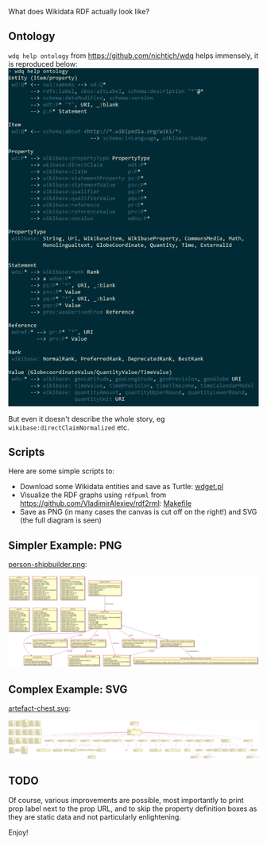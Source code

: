 What does Wikidata RDF actually look like?

## Ontology

`wdq help ontology` from https://github.com/nichtich/wdq helps immensely, it is reproduced below:
![](WDQ-ontology.png)

But even it doesn't describe the whole story, eg `wikibase:directClaimNormalized` etc.

## Scripts

Here are some simple scripts to:
- Download some Wikidata entities and save as Turtle: [wdget.pl](wdget.pl)
- Visualize the RDF graphs using `rdfpuml` from https://github.com/VladimirAlexiev/rdf2rml: [Makefile](makefile)
- Save as PNG (in many cases the canvas is cut off on the right!) and SVG (the full diagram is seen)

## Simpler Example: PNG
[person-shipbuilder.png](person-shipbuilder.png):

![](person-shipbuilder.png)

## Complex Example: SVG
[artefact-chest.svg](artefact-chest.svg):

![](artefact-chest.svg)

## TODO
Of course, various improvements are possible, most importantly to print prop label next to the prop URL,
and to skip the property definition boxes as they are static data and not particularly enlightening.


Enjoy!
